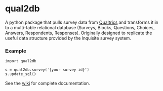 # qual2db
A python package that pulls survey data from [Qualtrics](http://www.qualtrics.com/) and transforms it in to a multi-table relational database (Surveys, Blocks, Questions, Choices, Answers, Respondents, Responses). Originally designed to replicate the useful data structure provided by the Inquisite survey system.

### Example
    import qual2db
    
    s = qual2db.survey('{your survey id}')
    s.update_sql()

See the [wiki](https://github.com/calvincsr/qual2db/wiki) for complete documentation.

